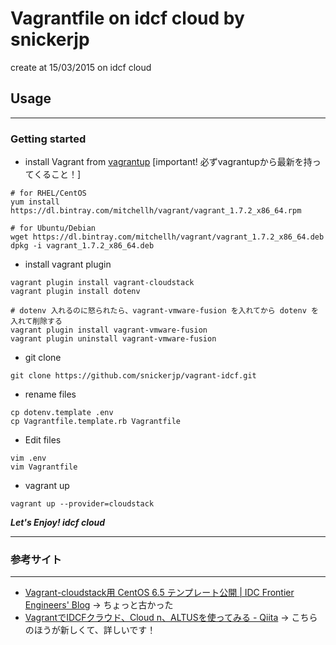 # Vagrantfile on idcf cloud by snickerjp

create at 15/03/2015 on idcf cloud

## Usage

----

### Getting started

- install Vagrant from [vagrantup](https://www.vagrantup.com/) [important! 必ずvagrantupから最新を持ってくること！]

```
# for RHEL/CentOS
yum install https://dl.bintray.com/mitchellh/vagrant/vagrant_1.7.2_x86_64.rpm

# for Ubuntu/Debian
wget https://dl.bintray.com/mitchellh/vagrant/vagrant_1.7.2_x86_64.deb
dpkg -i vagrant_1.7.2_x86_64.deb
```

- install vagrant plugin

```
vagrant plugin install vagrant-cloudstack
vagrant plugin install dotenv

# dotenv 入れるのに怒られたら、vagrant-vmware-fusion を入れてから dotenv を入れて削除する
vagrant plugin install vagrant-vmware-fusion
vagrant plugin uninstall vagrant-vmware-fusion
```

- git clone

```
git clone https://github.com/snickerjp/vagrant-idcf.git
```

- rename files

```
cp dotenv.template .env
cp Vagrantfile.template.rb Vagrantfile
```

- Edit files

```
vim .env
vim Vagrantfile
```

- vagrant up

```
vagrant up --provider=cloudstack
```

__*Let's Enjoy! idcf cloud*__

----
### 参考サイト
----
- [Vagrant-cloudstack用 CentOS 6.5 テンプレート公開 | IDC Frontier Engineers' Blog](http://www.idcf.jp/blog/cloud/vagrant-cloudstack-2/) → ちょっと古かった
- [VagrantでIDCFクラウド、Cloud n、ALTUSを使ってみる - Qiita](http://qiita.com/atsaki/items/f12e82f109193321fb13) → こちらのほうが新しくて、詳しいです！

